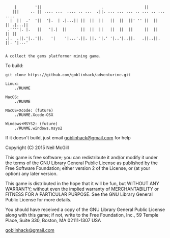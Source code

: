 
```

    |        '||                          .                  ||                 
   |||     .. || .... ...  .... .. ...  .||. ... ... ... .. ... .. ...    ....  
  |  ||  .'  '||  '|.  | .|...|| ||  ||  ||   ||  ||  ||' '' ||  ||  || .|...|| 
 .''''|. |.   ||   '|.|  ||      ||  ||  ||   ||  ||  ||     ||  ||  || ||      
.|.  .||.'|..'||.   '|    '|...'.||. ||. '|.' '|..'|..||.   .||..||. ||. '|...' 
                                                                                

A collect the gems platformer mining game.

```

To build:

    git clone https://github.com/goblinhack/adventurine.git

    Linux:
        ./RUNME

    MacOS:
        ./RUNME

    MacOS+Xcode: (future)
        ./RUNME.Xcode-OSX

    Windows+MSYS2: (future)
        ./RUNME.windows.msys2

If it doesn't build, just email goblinhack@gmail.com for help


 
 Copyright (C) 2015 Neil McGill

 This game is free software; you can redistribute it and/or
 modify it under the terms of the GNU Library General Public
 License as published by the Free Software Foundation; either
 version 2 of the License, or (at your option) any later version.

 This game is distributed in the hope that it will be fun,
 but WITHOUT ANY WARRANTY; without even the implied warranty of
 MERCHANTABILITY or FITNESS FOR A PARTICULAR PURPOSE.  See the GNU
 Library General Public License for more details.

 You should have received a copy of the GNU Library General Public
 License along with this game; if not, write to the Free
 Foundation, Inc., 59 Temple Place, Suite 330, Boston, MA  02111-1307  USA

 goblinhack@gmail.com
